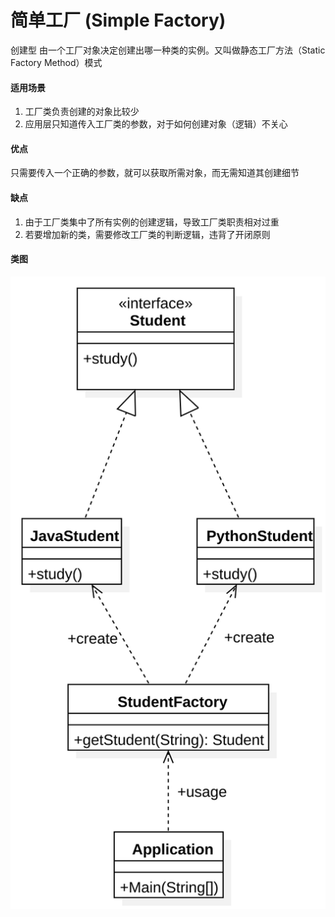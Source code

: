 # 简单工厂  (Simple Factory)

创建型
由一个工厂对象决定创建出哪一种类的实例。又叫做静态工厂方法（Static Factory Method）模式

#### 适用场景

1. 工厂类负责创建的对象比较少
2. 应用层只知道传入工厂类的参数，对于如何创建对象（逻辑）不关心

#### 优点

只需要传入一个正确的参数，就可以获取所需对象，而无需知道其创建细节

#### 缺点

1. 由于工厂类集中了所有实例的创建逻辑，导致工厂类职责相对过重
2. 若要增加新的类，需要修改工厂类的判断逻辑，违背了开闭原则

#### 类图

![类图](https://github.com/1065763582/java-design-patterns/blob/master/src/resources/img/simpleFactory.svg)